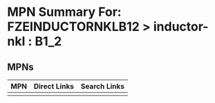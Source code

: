 



# MPN Summary For: FZEINDUCTORNKLB12 > inductor-nkl : B1_2

## MPNs
  

|MPN|Direct Links|Search Links|
| :--- | :--- | :--- |
||||
